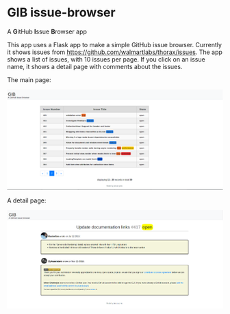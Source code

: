 # GIB issue-browser
A **G**itHub **I**ssue **B**rowser app

This app uses a Flask app to make a simple GitHub issue browser. Currently it shows issues from 
https://github.com/walmartlabs/thorax/issues. The app shows a list of issues, with 10 issues per page. 
If you click on an issue name, it shows a detail page with comments about the issues. 

The main page:

![main page](static/images/gib.png)

A detail page:

![detail page](static/images/gib_detail.png)
